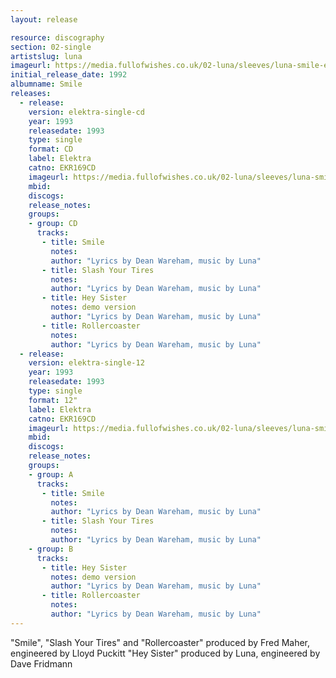 ```yaml
---
layout: release

resource: discography
section: 02-single
artistslug: luna
imageurl: https://media.fullofwishes.co.uk/02-luna/sleeves/luna-smile-ep.jpg
initial_release_date: 1992
albumname: Smile
releases:
  - release:
    version: elektra-single-cd
    year: 1993
    releasedate: 1993
    type: single
    format: CD
    label: Elektra
    catno: EKR169CD
    imageurl: https://media.fullofwishes.co.uk/02-luna/sleeves/luna-smile-ep.jpg
    mbid:
    discogs:
    release_notes:
    groups:
    - group: CD
      tracks:
       - title: Smile
         notes:
         author: "Lyrics by Dean Wareham, music by Luna"
       - title: Slash Your Tires
         notes:
         author: "Lyrics by Dean Wareham, music by Luna"
       - title: Hey Sister
         notes: demo version
         author: "Lyrics by Dean Wareham, music by Luna"
       - title: Rollercoaster
         notes:
         author: "Lyrics by Dean Wareham, music by Luna"
  - release:
    version: elektra-single-12
    year: 1993
    releasedate: 1993
    type: single
    format: 12"
    label: Elektra
    catno: EKR169CD
    imageurl: https://media.fullofwishes.co.uk/02-luna/sleeves/luna-smile-ep.jpg
    mbid:
    discogs:
    release_notes:
    groups:
    - group: A
      tracks:
       - title: Smile
         notes:
         author: "Lyrics by Dean Wareham, music by Luna"
       - title: Slash Your Tires
         notes:
         author: "Lyrics by Dean Wareham, music by Luna"
    - group: B
      tracks:
       - title: Hey Sister
         notes: demo version
         author: "Lyrics by Dean Wareham, music by Luna"
       - title: Rollercoaster
         notes:
         author: "Lyrics by Dean Wareham, music by Luna"
---
```

"Smile", "Slash Your Tires" and "Rollercoaster" produced by Fred Maher, engineered by Lloyd Puckitt
"Hey Sister" produced by Luna, engineered by Dave Fridmann
